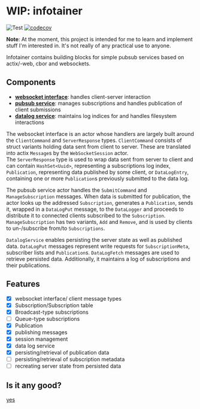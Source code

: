 # WIP: infotainer

![Test](https://github.com/joppich/infotainer/workflows/Rust/badge.svg)
[![codecov](https://codecov.io/gh/joppich/infotainer/branch/master/graph/badge.svg)](https://codecov.io/gh/joppich/infotainer)

__Note__: At the moment, this project is intended for me to learn and implement stuff I'm interested in. It's not really of any practical use to anyone.

Infotainer contains building blocks for simple pubsub services based on actix/-web, cbor and websockets.

## Components
* __[websocket interface](src/websocket.rs)__: handles client-server interaction
* __[pubsub service](src/pubsub.rs)__: manages subscriptions and handles publication of client submissions
* __[datalog service](src/data_log.rs)__: maintains log indices for and handles filesystem interactions

The websocket interface is an actor whose handlers are largely built around the `ClientCommand` and `ServerResponse` types. 
`ClientCommand` consists of struct variants holding data sent from client to server. These are translated into actix `Message`s by the `WebSocketSession` actor.  
The `ServerResponse` type is used to wrap data sent from server to client and can contain `HashSet<Uuid>`, representing a subscriptions log index, `Publication`, representing data published by some client, or `DataLogEntry`, containing one or more `Publication`s previously submitted to the data log.  

The pubsub service actor handles the `SubmitCommand` and `ManageSubscription` messages. When data is submitted for publication, the actor looks up the addressed `Subscription`, generates a `Publication`, sends it, wrapped in a `DataLogPut` message, to the `DataLogger` and proceeds to distribute it to connected clients subscribed to the `Subscription`.  
`ManageSubscription` has two variants, `Add` and `Remove`, and is used by clients to un-/subscribe from/to `Subscriptions`.

`DatalogService` enables persisting the server state as well as published data. `DataLogPut` messages represent write requests for `SubscriptionMeta`, subscriber lists and `Publication`s. `DataLogFetch` messages are used to retrieve persisted data. Additionally, it maintains a log of subscriptions and their publications.

## Features

- [x] websocket interface/ client message types
- [x] Subscription/Subscription table
- [x] Broadcast-type subscriptions
- [ ] Queue-type subscriptions
- [x] Publication
- [x] publishing messages
- [x] session management
- [x] data log service
- [x] persisting/retrieval of publication data
- [ ] persisting/retrieval of subscription metadata
- [ ] recreating server state from persisted data

## Is it any good?
[yes](https://news.ycombinator.com/item?id=3067434)

